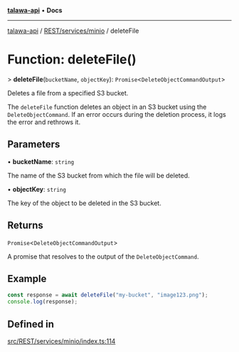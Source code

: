 [**talawa-api**](../../../../README.md) • **Docs**

***

[talawa-api](../../../../modules.md) / [REST/services/minio](../README.md) / deleteFile

# Function: deleteFile()

\> **deleteFile**(`bucketName`, `objectKey`): `Promise`\<`DeleteObjectCommandOutput`\>

Deletes a file from a specified S3 bucket.

The `deleteFile` function deletes an object in an S3 bucket using the `DeleteObjectCommand`.
If an error occurs during the deletion process, it logs the error and rethrows it.

## Parameters

• **bucketName**: `string`

The name of the S3 bucket from which the file will be deleted.

• **objectKey**: `string`

The key of the object to be deleted in the S3 bucket.

## Returns

`Promise`\<`DeleteObjectCommandOutput`\>

A promise that resolves to the output of the `DeleteObjectCommand`.

## Example

```typescript
const response = await deleteFile("my-bucket", "image123.png");
console.log(response);
```

## Defined in

[src/REST/services/minio/index.ts:114](https://github.com/PalisadoesFoundation/talawa-api/blob/a6e7ac91b581c9109559657faf0f934f3eb41fe7/src/REST/services/minio/index.ts#L114)

